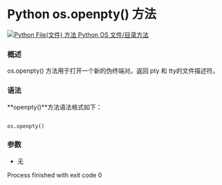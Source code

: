 Python os.openpty() 方法
======================

 [![Python File(文件) 方法](../images/up.gif)
 Python OS 文件/目录方法](os-file-methods.html)


  ### 概述

 os.openpty() 方法用于打开一个新的伪终端对。返回 pty 和 tty的文件描述符。

 ### 语法

 **openpty()**方法语法格式如下：

 
```

os.openpty()

```

 ### 参数

  * 无

Process finished with exit code 0
